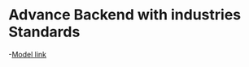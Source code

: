 # Advance Backend with industries Standards

-[Model link](https://app.eraser.io/workspace/YtPqZ1VogxGy1jzIDkzj
)